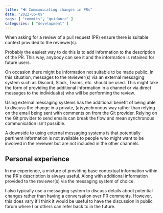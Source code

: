 ```yaml
---
title: "🔊 Communicating changes in PRs"
date: "2022-06-09"
tags: [ "commits", "guidance" ]
categories: [ "development" ]
---
```


When asking for a review of a pull request (PR) ensure there is suitable
context provided to the reviewer(s).

Probably the easiest way to do this is to add information to the description of
the PR. This way, anybody can see it and the information is retained for future
users.

On occasion there might be information not suitable to be made public. In this
situation, messages to the reviewer(s) via an external messaging system such as
Discord, Slack, Teams, etc. should be used. This might take the form of
providing the additional information in a channel or via direct messages to the
individual(s) who will be performing the review.

Using external messaging systems has the additional benefit of being able to
discuss the change in a private, (a)synchronous way rather than relying on the
email being sent with comments on from the Git provider. Relying on the Git
provider to send emails can break the flow and mean synchronous communication
isn't possible.

A downside to using external messaging systems is that potentially pertinent
information is not available to people who might want to be involved in the
reviewer but are not included in the other channels.

## Personal experience

In my experience, a mixture of providing base contextual information within the
PR's description is always useful. Along with additional information provided to
the reviewer(s) via the messaging system of choice.

I also typically use a messaging system to discuss details about potential
changes rather than having a conversation over PR comments. However, this does
vary if I think it would be useful to have the discussion in public forum where
I or others can refer back to in the future.

